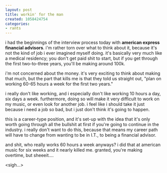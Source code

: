 ```yaml
---
layout: post
title: workin' for the man
created: 1058424754
categories:
- rants
---
```

i had the beginnings of the interview process today with <B>american express financial advisors</B>. i'm rather torn over what to think about it, because it's not the kind of job i ever imagined myself doing. it's basically very much like a medical residency; you don't get paid shit to start, but if you get through the first two-to-three years, you'll be making around 100k.

i'm not concerned about the money. it's very exciting to think about making that much, but the part that kills me is that they told us straight out, "plan on working 60-65 hours a week for the first two years."

i really don't like working, and i especially don't like working 10 hours a day, six days a week. furthermore, doing so will make it very difficult to work on my music, or even look for another job. i feel like i should take it just because i need a job so bad, but i just don't think it's going to happen.

this is a career-type position, and it's set-up with the idea that it's only worth going through all the bullshit at first if you're going to continue in the industry. i really don't want to do this, because that means my career path will have to change from wanting to be in I.T., to being a financial advisor.

and shit, who really works 60 hours a week anyways? i did that at american music for six weeks and it nearly killed me. granted, you're making overtime, but sheeeit....

&lt;sigh...&gt;
